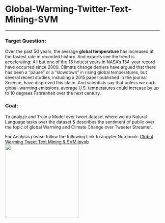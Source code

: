 # Global-Warming-Twitter-Text-Mining-SVM

---

### Target Question: 
Over the past 50 years, the average <b>global temperature</b> has increased at the fastest rate in recorded history. And experts see the trend is accelerating: All but one of the 16 hottest years in NASA’s 134-year record have occurred since 2000. 
Climate change deniers have argued that there has been a “pause” or a “slowdown” in rising global temperatures, but several recent studies, including a 2015 paper published in the journal Science, have disproved this claim. And scientists say that unless we curb global-warming emissions, average U.S. temperatures could increase by up to 10 degrees Fahrenheit over the next century. 

### Goal:

To analyze and Train a Model over tweet dataset where we do Natural Language tasks over the dataset & describes the sentiment of public over the topic of global Warming and Climate Change over Tweeter Streamer.

For Analysis please follow the following Link to Jupyter Notebook: 
<centre><a href="Global Warming Tweet Text Mining & SVM.ipynb">Global Warming Tweet Text Mining & SVM.ipynb<img src ="https://jrogel.com/wp-content/uploads/2015/08/Jupyter.jpg" height =240/></a></centre>

